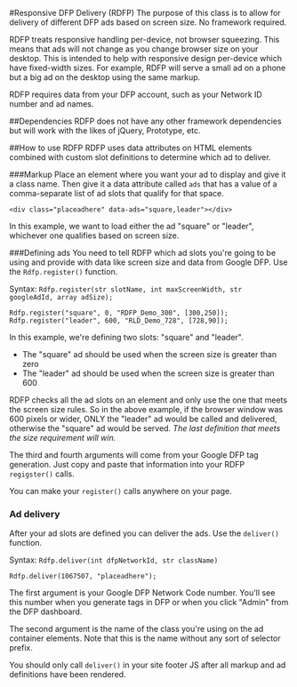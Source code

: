 #Responsive DFP Delivery (RDFP)
The purpose of this class is to allow for delivery of different DFP ads based on screen size. No framework required.

RDFP treats responsive handling per-device, not browser squeezing. This means that ads will not change as you change browser size on your desktop. This is intended to help with responsive design per-device which have fixed-width sizes. For example, RDFP will serve a small ad on a phone but a big ad on the desktop using the same markup.

RDFP requires data from your DFP account, such as your Network ID number and ad names.

##Dependencies
RDFP does not have any other framework dependencies but will work with the likes of jQuery, Prototype, etc.

##How to use RDFP
RDFP uses data attributes on HTML elements combined with custom slot definitions to determine which ad to deliver.

###Markup
Place an element where you want your ad to display and give it a class name. Then give it a data attribute called `ads` that has a value of a comma-separate list of ad slots that qualify for that space.

    <div class="placeadhere" data-ads="square,leader"></div>
  
In this example, we want to load either the ad "square" or "leader", whichever one qualifies based on screen size.


###Defining ads
You need to tell RDFP which ad slots you're going to be using and provide with data like screen size and data from Google DFP. Use the `Rdfp.register()` function.

Syntax: `Rdfp.register(str slotName, int maxScreenWidth, str googleAdId, array adSize);`

    Rdfp.register("square", 0, "RDFP_Demo_300", [300,250]);
    Rdfp.register("leader", 600, "RLD_Demo_728", [728,90]);
  
In this example, we're defining two slots: "square" and "leader".
- The "square" ad should be used when the screen size is greater than zero
- The "leader" ad should be used when the screen size is greater than 600

RDFP checks all the ad slots on an element and only use the one that meets the screen size rules. So in the above example, if the browser window was 600 pixels or wider, ONLY the "leader" ad would be called and delivered, otherwise the "square" ad would be served. *The last definition that meets the size requirement will win.*

The third and fourth arguments will come from your Google DFP tag generation. Just copy and paste that information into your RDFP `regigster()` calls.

You can make your `register()` calls anywhere on your page.


### Ad delivery
After your ad slots are defined you can deliver the ads. Use the `deliver()` function.

Syntax: `Rdfp.deliver(int dfpNetworkId, str className)`

    Rdfp.deliver(1067507, "placeadhere");
  
The first argument is your Google DFP Network Code number. You'll see this number when you generate tags in DFP or when you click "Admin" from the DFP dashboard.

The second argument is the name of the class you're using on the ad container elements. Note that this is the name without any sort of selector prefix.

You should only call `deliver()` in your site footer JS after all markup and ad definitions have been rendered.





